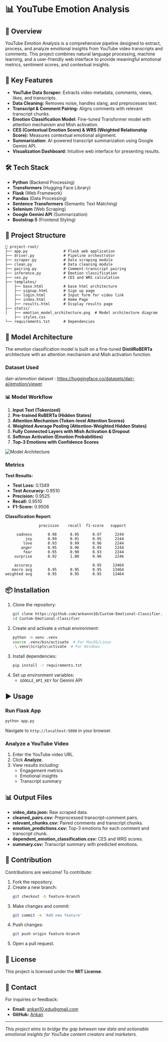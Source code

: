 # 📊 YouTube Emotion Analysis

## 🚀 Overview
YouTube Emotion Analysis is a comprehensive pipeline designed to extract, process, and analyze emotional insights from YouTube video transcripts and comments. This project combines natural language processing, machine learning, and a user-friendly web interface to provide meaningful emotional metrics, sentiment scores, and contextual insights.

## 🌟 Key Features
- **YouTube Data Scraper:** Extracts video metadata, comments, views, likes, and transcripts.
- **Data Cleaning:** Removes noise, handles slang, and preprocesses text.
- **Transcript & Comment Pairing:** Aligns comments with relevant transcript chunks.
- **Emotion Classification Model:** Fine-tuned Transformer model with attention mechanism and Mish activation.
- **CES (Contextual Emotion Score) & WRS (Weighted Relationship Score):** Measures contextual emotional alignment.
- **Summarization:** AI-powered transcript summarization using Google Gemini API.
- **Visualization Dashboard:** Intuitive web interface for presenting results.

## 🛠️ Tech Stack
- **Python** (Backend Processing)
- **Transformers** (Hugging Face Library)
- **Flask** (Web Framework)
- **Pandas** (Data Processing)
- **Sentence Transformers** (Semantic Text Matching)
- **Selenium** (Web Scraping)
- **Google Gemini API** (Summarization)
- **Bootstrap 5** (Frontend Styling)

## 📁 Project Structure
```
📂 project-root/
├── app.py                # Flask web application
├── driver.py             # Pipeline orchestrator
├── scraper.py            # Data scraping module
├── clean.py              # Data cleaning module
├── pairing.py            # Comment-transcript pairing
├── inference.py          # Emotion classification
├── ces.py                # CES and WRS calculation
├── templates/
│   ├── base.html         # base html architecture 
│   ├── signup.html       # Sign up page
│   ├── login.html        # Input form for video link
│   ├── index.html        # Home Page
│   ├── results.html      # Display results page
├── static/
│   ├── emotion_model_architecture.png  # Model architecture diagram
    ├── styles.css
└── requirements.txt      # Dependencies
```

## 🧠 Model Architecture
The emotion classification model is built on a fine-tuned **DistilRoBERTa** architecture with an attention mechanism and Mish activation function.
### Dataset Used
dair-ai/emotion dataset : https://huggingface.co/datasets/dair-ai/emotion/viewer
### 📊 **Model Workflow**
1. **Input Text (Tokenized)**
2. **Pre-trained RoBERTa (Hidden States)**
3. **Attention Mechanism (Token-level Attention Scores)**
4. **Weighted Average Pooling (Attention-Weighted Hidden States)**
5. **Fully Connected Layers with Mish Activation & Dropout**
6. **Softmax Activation (Emotion Probabilities)**
7. **Top-3 Emotions with Confidence Scores**

![Model Architecture](/static/emo_model_architecture_v2.png)
### Metrics
**Test Results:**
- **Test Loss:** 0.1349
- **Test Accuracy:** 0.9510
- **Precision:** 0.9525
- **Recall:** 0.9510
- **F1-Score:** 0.9508

**Classification Report:**
```
               precision    recall  f1-score   support

     sadness       0.98      0.95      0.97      2244
         joy       0.99      0.91      0.95      2244
        love       0.93      0.99      0.96      2244
       anger       0.95      0.96      0.95      2244
        fear       0.95      0.90      0.93      2244
    surprise       0.92      1.00      0.96      2246

    accuracy                           0.95     13464
   macro avg       0.95      0.95      0.95     13464
weighted avg       0.95      0.95      0.95     13464
```

## 📦 Installation
1. Clone the repository:
   ```bash
   git clone https://github.com/ankannn10/Custom-Emotional-Classifier.git
   cd Custom-Emotional-Classifier
   ```
2. Create and activate a virtual environment:
   ```bash
   python -m venv .venv
   source .venv/bin/activate  # For MacOS/Linux
   .\.venv\Scripts\activate  # For Windows
   ```
3. Install dependencies:
   ```bash
   pip install -r requirements.txt
   ```
4. Set up environment variables:
   - `GOOGLE_API_KEY` for Gemini API

## ▶️ Usage
### **Run Flask App**
```bash
python app.py
```
Navigate to `http://localhost:5000` in your browser.

### **Analyze a YouTube Video**
1. Enter the YouTube video URL.
2. Click **Analyze**.
3. View results including:
   - Engagement metrics
   - Emotional insights
   - Transcript summary

## 📊 Output Files
- **video_data.json:** Raw scraped data.
- **cleaned_pairs.csv:** Preprocessed transcript-comment pairs.
- **relevant_chunks.csv:** Paired comments and transcript chunks.
- **emotion_predictions.csv:** Top-3 emotions for each comment and transcript chunk.
- **dependent_emotion_classification.csv:** CES and WRS scores.
- **summary.csv:** Transcript summary with predicted emotions.

## 🤝 Contribution
Contributions are welcome! To contribute:
1. Fork the repository.
2. Create a new branch:
   ```bash
   git checkout -b feature-branch
   ```
3. Make changes and commit:
   ```bash
   git commit -m 'Add new feature'
   ```
4. Push changes:
   ```bash
   git push origin feature-branch
   ```
5. Open a pull request.

## 📜 License
This project is licensed under the **MIT License**.

## 📧 Contact
For inquiries or feedback:
- **Email:** ankan10.edu@gmail.com
- **GitHub:** [Ankan](https://github.com/ankannn10)

---
_This project aims to bridge the gap between raw data and actionable emotional insights for YouTube content creators and marketers._
